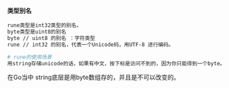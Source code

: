 #### 类型别名

```bash
rune类型是int32类型的别名，
byte类型是uint8的别名
byte // uint8 的别名 ：字符类型
rune // int32 的别名，代表一个Unicode码，用UTF-8 进行编码。

# rune的使用场景
用string存储unicode的话，如果有中文，按下标是访问不到的，因为你只能得到一个byte。 要想访问中文的话，还是要用rune切片，这样就能按下表访问。
```

在Go当中 string底层是用byte数组存的，并且是不可以改变的。